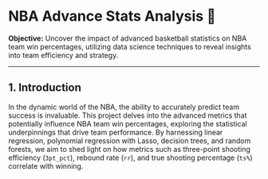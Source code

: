 # NBA Advance Stats Analysis 🏀

**Objective:** Uncover the impact of advanced basketball statistics on NBA team win percentages, utilizing data science techniques to reveal insights into team efficiency and strategy.

---

## 1. Introduction

In the dynamic world of the NBA, the ability to accurately predict team success is invaluable. This project delves into the advanced metrics that potentially influence NBA team win percentages, exploring the statistical underpinnings that drive team performance. By harnessing linear regression, polynomial regression with Lasso, decision trees, and random forests, we aim to shed light on how metrics such as three-point shooting efficiency (`3pt_pct`), rebound rate (`rr`), and true shooting percentage (`ts%`) correlate with winning.

